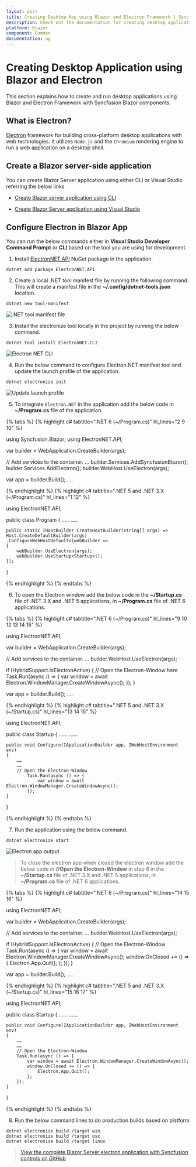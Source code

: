 ```yaml
---
layout: post
title: Creating Desktop App using Blazor and Electron Framework | Syncfusion
description: Check out the documentation for creating desktop application using Blazor and Electron Framework with Syncfusion Blazor Components in Visual Studio.
platform: Blazor
component: Common
documentation: ug
---
```


# Creating Desktop Application using Blazor and Electron

This section explains how to create and run desktop applications using Blazor and Electron Framework with Syncfusion Blazor components.

## What is Electron?

[Electron](https://www.electronjs.org/) framework for building cross-platform desktop applications with web technologies. It utilizes `Node.js` and the `Chromium` rendering engine to run a web application on a desktop shell.

## Create a Blazor server-side application

You can create Blazor Server application using either CLI or Visual Studio referring the below links

* [Create Blazor server application using CLI](https://blazor.syncfusion.com/documentation/getting-started/blazor-server-side-dotnet-cli)

* [Create Blazor Server application using Visual Studio](https://blazor.syncfusion.com/documentation/getting-started/blazor-server-side-visual-studio)
 
## Configure Electron in Blazor App

You can run the below commands either in **Visual Studio Developer Command Prompt** or **CLI** based on the tool you are using for development.

1. Install [ElectronNET.API](https://www.nuget.org/packages/ElectronNET.API/) NuGet package in the application.

```
dotnet add package ElectronNET.API
```

2. Create a local .NET tool manifest file by running the following command. This will create a manifest file in the **~/.config/dotnet-tools.json** location. 

```
dotnet new tool-manifest
```

![.NET tool manifest file](images\electron\net-tool-manifest.png)

3. Install the electronize tool locally in the project by running the below command.

```
dotnet tool install ElectronNET.CLI
```

![Electron NET CLI](images\electron\net-cli.png)

4. Run the below command to configure Electron.NET manifest tool and update the launch profile of the application.

```
dotnet electronize init
```
![Update launch profile](images\electron\update-launch-profile.png)

5. To integrate `Electron.NET` in the application add the below code in **~/Program.cs** file of the application.

{% tabs %}
{% highlight c# tabtitle=".NET 6 (~/Program.cs)" hl_lines="2 9 10" %}

using Syncfusion.Blazor;
using ElectronNET.API;

var builder = WebApplication.CreateBuilder(args);

// Add services to the container.
...
builder.Services.AddSyncfusionBlazor();
builder.Services.AddElectron();
builder.WebHost.UseElectron(args);

var app = builder.Build();
....

{% endhighlight %}
{% highlight c# tabtitle=".NET 5 and .NET 3.X (~/Program.cs)" hl_lines="1 12" %}

using ElectronNET.API;

public class Program
{
    .....
    .....

    public static IHostBuilder CreateHostBuilder(string[] args) =>
    Host.CreateDefaultBuilder(args)
    .ConfigureWebHostDefaults(webBuilder =>
    {
        webBuilder.UseElectron(args);
        webBuilder.UseStartup<Startup>();
    });
}

{% endhighlight %}
{% endtabs %}

6. To open the Electron window add the below code in the **~/Startup.cs** file of .NET 3.X and .NET 5 applications, in **~/Program.cs** file of .NET 6 applications.

{% tabs %}
{% highlight c# tabtitle=".NET 6 (~/Program.cs)" hl_lines="9 10 12 13 14 15" %}

using ElectronNET.API;

var builder = WebApplication.CreateBuilder(args);

// Add services to the container.
...
builder.WebHost.UseElectron(args);

if (HybridSupport.IsElectronActive)
{
    // Open the Electron-Window here
    Task.Run(async () => {
        var window = await Electron.WindowManager.CreateWindowAsync();
    });
}

var app = builder.Build();
....

{% endhighlight %}
{% highlight c# tabtitle=".NET 5 and .NET 3.X (~/Startup.cs)" hl_lines="13 14 15" %}

using ElectronNET.API;

public class Startup
{
    ……
    ……

    public void Configure(IApplicationBuilder app, IWebHostEnvironment env)
    {
        ……
        ……
        // Open the Electron-Window
            Task.Run(async () => {
                var window = await Electron.WindowManager.CreateWindowAsync();
            });
    }
}

{% endhighlight %}
{% endtabs %}

7. Run the application using the below command.

```
dotnet electronize start
```

![Electron app output](images\electron\electron-grid-output.png)

> To close the electron app when closed the electron window add the below code in **//Open the Electron-Window** in step 6 in the **~/Startup.cs** file of .NET 3.X and .NET 5 applications, in **~/Program.cs** file of .NET 6 applications.

{% tabs %}
{% highlight c# tabtitle=".NET 6 (~/Program.cs)" hl_lines="14 15 16" %}

using ElectronNET.API;

var builder = WebApplication.CreateBuilder(args);

// Add services to the container.
...
builder.WebHost.UseElectron(args);

if (HybridSupport.IsElectronActive)
{
    // Open the Electron-Window
    Task.Run(async () => {
        var window = await Electron.WindowManager.CreateWindowAsync();
        window.OnClosed += () => {
            Electron.App.Quit();
        };
    });
}

var app = builder.Build();
....

{% endhighlight %}
{% highlight c# tabtitle=".NET 5 and .NET 3.X (~/Startup.cs)" hl_lines="15 16 17" %}

using ElectronNET.API;

public class Startup
{
    ……
    ……

    public void Configure(IApplicationBuilder app, IWebHostEnvironment env)
    {
        ……
        ……
        // Open the Electron-Window
        Task.Run(async () => {
            var window = await Electron.WindowManager.CreateWindowAsync();
            window.OnClosed += () => {
                Electron.App.Quit();
            };
        });
    }
}

{% endhighlight %}
{% endtabs %}

8. Run the below command lines to do production builds based on platform

```
dotnet electronize build /target win
dotnet electronize build /target osx
dotnet electronize build /target linux
```

> [View the complete Blazor Server electron application with Syncfusion controls on GitHub](https://github.com/SyncfusionExamples/blazor-electron-app)
